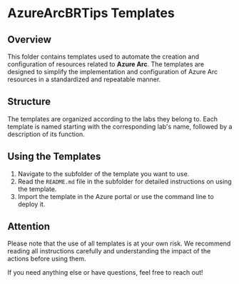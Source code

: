 # AzureArcBRTips Templates

## Overview

This folder contains templates used to automate the creation and configuration of resources related to **Azure Arc**. The templates are designed to simplify the implementation and configuration of Azure Arc resources in a standardized and repeatable manner.

## Structure

The templates are organized according to the labs they belong to. Each template is named starting with the corresponding lab's name, followed by a description of its function.

## Using the Templates

1. Navigate to the subfolder of the template you want to use.
2. Read the `README.md` file in the subfolder for detailed instructions on using the template.
3. Import the template in the Azure portal or use the command line to deploy it.

## Attention

Please note that the use of all templates is at your own risk. We recommend reading all instructions carefully and understanding the impact of the actions before using them.

If you need anything else or have questions, feel free to reach out!
